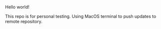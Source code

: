 Hello world!

This repo is for personal testing. Using MacOS terminal to push updates to remote repository.
